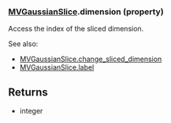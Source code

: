 ### [MVGaussianSlice](MVGaussianSlice.md).dimension (property)




Access the index of the sliced dimension.

See also:

* [MVGaussianSlice.change_sliced_dimension](MVGaussianSlice.change_sliced_dimension.md)
* [MVGaussianSlice.label](MVGaussianSlice.label.md)

Returns
---------
* integer

